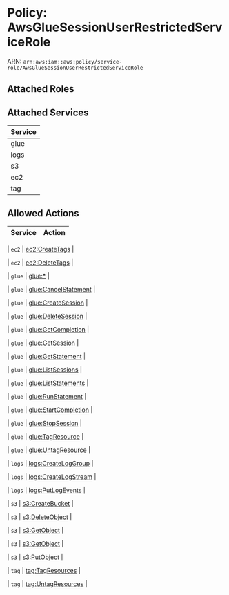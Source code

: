 # Policy: AwsGlueSessionUserRestrictedServiceRole

ARN: `arn:aws:iam::aws:policy/service-role/AwsGlueSessionUserRestrictedServiceRole`

## Attached Roles

## Attached Services

| Service |
|---------|
| glue |
| logs |
| s3 |
| ec2 |
| tag |

## Allowed Actions

| Service | Action |
|:-------:|--------|

| `ec2` | [ec2:CreateTags](../actions.md#ec2:createtags) |

| `ec2` | [ec2:DeleteTags](../actions.md#ec2:deletetags) |

| `glue` | [glue:*](../actions.md#glue:all) |

| `glue` | [glue:CancelStatement](../actions.md#glue:cancelstatement) |

| `glue` | [glue:CreateSession](../actions.md#glue:createsession) |

| `glue` | [glue:DeleteSession](../actions.md#glue:deletesession) |

| `glue` | [glue:GetCompletion](../actions.md#glue:getcompletion) |

| `glue` | [glue:GetSession](../actions.md#glue:getsession) |

| `glue` | [glue:GetStatement](../actions.md#glue:getstatement) |

| `glue` | [glue:ListSessions](../actions.md#glue:listsessions) |

| `glue` | [glue:ListStatements](../actions.md#glue:liststatements) |

| `glue` | [glue:RunStatement](../actions.md#glue:runstatement) |

| `glue` | [glue:StartCompletion](../actions.md#glue:startcompletion) |

| `glue` | [glue:StopSession](../actions.md#glue:stopsession) |

| `glue` | [glue:TagResource](../actions.md#glue:tagresource) |

| `glue` | [glue:UntagResource](../actions.md#glue:untagresource) |

| `logs` | [logs:CreateLogGroup](../actions.md#logs:createloggroup) |

| `logs` | [logs:CreateLogStream](../actions.md#logs:createlogstream) |

| `logs` | [logs:PutLogEvents](../actions.md#logs:putlogevents) |

| `s3` | [s3:CreateBucket](../actions.md#s3:createbucket) |

| `s3` | [s3:DeleteObject](../actions.md#s3:deleteobject) |

| `s3` | [s3:GetObject](../actions.md#s3:getobject) |

| `s3` | [s3:GetObject](../actions.md#s3:getobject) |

| `s3` | [s3:PutObject](../actions.md#s3:putobject) |

| `tag` | [tag:TagResources](../actions.md#tag:tagresources) |

| `tag` | [tag:UntagResources](../actions.md#tag:untagresources) |
